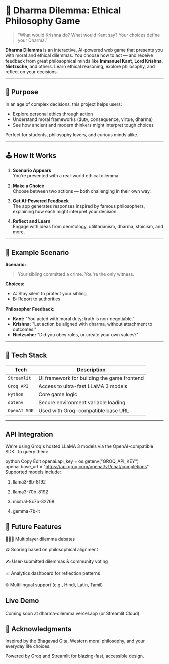 # 🧠 Dharma Dilemma: Ethical Philosophy Game

> “What would Krishna do? What would Kant say? Your choices define your Dharma.”

**Dharma Dilemma** is an interactive, AI-powered web game that presents you with moral and ethical dilemmas. You choose how to act — and receive feedback from great philosophical minds like **Immanuel Kant**, **Lord Krishna**, **Nietzsche**, and others. Learn ethical reasoning, explore philosophy, and reflect on your decisions.

---

## 🎯 Purpose

In an age of complex decisions, this project helps users:
- Explore personal ethics through action
- Understand moral frameworks (duty, consequence, virtue, dharma)
- See how ancient and modern thinkers might interpret tough choices

Perfect for students, philosophy lovers, and curious minds alike.

---

## 🕹️ How It Works

1. **Scenario Appears**  
   You’re presented with a real-world ethical dilemma.
   
2. **Make a Choice**  
   Choose between two actions — both challenging in their own way.

3. **Get AI-Powered Feedback**  
   The app generates responses inspired by famous philosophers, explaining how each might interpret your decision.

4. **Reflect and Learn**  
   Engage with ideas from deontology, utilitarianism, dharma, stoicism, and more.

---

## 🧪 Example Scenario

**Scenario:**  
> Your sibling committed a crime. You're the only witness.

**Choices:**
- A: Stay silent to protect your sibling  
- B: Report to authorities  

**Philosopher Feedback:**
- **Kant:** "You acted with moral duty; truth is non-negotiable."
- **Krishna:** "Let action be aligned with dharma, without attachment to outcomes."
- **Nietzsche:** "Did you obey rules, or create your own values?"

---

## 🧱 Tech Stack

| Tech            | Description                                  |
|-----------------|----------------------------------------------|
| `Streamlit`     | UI framework for building the game frontend  |
| `Groq API`      | Access to ultra-fast LLaMA 3 models          |
| `Python`        | Core game logic                              |
| `dotenv`        | Secure environment variable loading          |
| `OpenAI SDK`    | Used with Groq-compatible base URL           |

---

## API Integration
We're using Groq's hosted LLaMA 3 models via the OpenAI-compatible SDK.
To query them:

python
Copy
Edit
openai.api_key = os.getenv("GROQ_API_KEY")
openai.base_url = "https://api.groq.com/openai/v1/chat/completions"
Supported models include:

1. llama3-8b-8192

2. llama3-70b-8192

3. mixtral-8x7b-32768

4. gemma-7b-it

## 🔮 Future Features
🧑‍🤝‍🧑 Multiplayer dilemma debates

🪙 Scoring based on philosophical alignment

✍️ User-submitted dilemmas & community voting

📈 Analytics dashboard for reflection patterns

🌐 Multilingual support (e.g., Hindi, Latin, Tamil)

## Live Demo
Coming soon at dharma-dilemma.vercel.app (or Streamlit Cloud).

## 🙏 Acknowledgments
Inspired by the Bhagavad Gita, Western moral philosophy, and your everyday life choices.

Powered by Groq and Streamlit for blazing-fast, accessible design.


